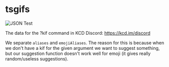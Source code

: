 # tsgifs

![JSON Test](https://github.com/anthowen/gif-store/workflows/JSON%20Test/badge.svg)

The data for the ?kif command in KCD Discord: https://kcd.im/discord

We separate `aliases` and `emojiAliases`. The reason for this is because when we don't have a kif for the given argument we want to suggest something, but our suggestion function doesn't work well for emoji (it gives really random/useless suggestions).
